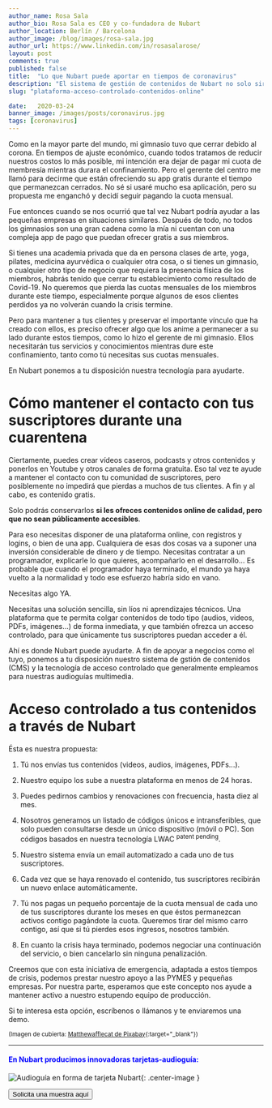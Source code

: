 ```yaml
---
author_name: Rosa Sala
author_bio: Rosa Sala es CEO y co-fundadora de Nubart
author_location: Berlín / Barcelona
author_image: /blog/images/rosa-sala.jpg
author_url: https://www.linkedin.com/in/rosasalarose/
layout: post
comments: true
published: false
title:  "Lo que Nubart puede aportar en tiempos de coronavirus"
description: "El sistema de gestión de contenidos de Nubart no solo sirve para audioguías. En tiempos de coronavirus puede ayudar a que pequeños negocios presenciales, como academias o gimnasios, no pierdan sus suscriptores."
slug: "plataforma-acceso-controlado-contenidos-online"

date:   2020-03-24
banner_image: /images/posts/coronavirus.jpg
tags: [coronavirus]
---
```


Como en la mayor parte del mundo, mi gimnasio tuvo que cerrar debido al corona. En tiempos de ajuste económico, cuando todos tratamos de reducir nuestros costos lo más posible, mi intención era dejar de pagar mi cuota de membresía mientras durara el confinamiento. Pero el gerente del centro me llamó para decirme que están ofreciendo su app gratis durante el tiempo que permanezcan cerrados. No sé si usaré mucho esa aplicación, pero su propuesta me enganchó y decidí seguir pagando la cuota mensual. 

Fue entonces cuando se nos ocurrió que tal vez Nubart podría ayudar a las pequeñas empresas en situaciones similares. Después de todo, no todos los gimnasios son una gran cadena como la mía ni cuentan con una compleja app de pago que puedan ofrecer gratis a sus miembros.

Si tienes una academia privada que da en persona clases de arte, yoga, pilates, medicina ayurvédica o cualquier otra cosa, o si tienes un gimnasio, o cualquier otro tipo de negocio que requiera la presencia física de los miembros, habrás tenido que cerrar tu establecimiento como resultado de Covid-19. No queremos que pierda las cuotas mensuales de los miembros durante este tiempo, especialmente porque algunos de esos clientes perdidos ya no volverán cuando la crisis termine. 

Pero para mantener a tus clientes y preservar el importante vínculo que ha creado con ellos, es preciso ofrecer algo que los anime a permanecer a su lado durante estos tiempos, como lo hizo el gerente de mi gimnasio. Ellos necesitarán tus servicios y conocimientos mientras dure este confinamiento, tanto como tú necesitas sus cuotas mensuales.

En Nubart ponemos a tu disposición nuestra tecnología para ayudarte.
 
<!--more-->
# Cómo mantener el contacto con tus suscriptores durante una cuarentena

Ciertamente, puedes crear vídeos caseros, podcasts y otros contenidos y ponerlos en Youtube y otros canales de forma gratuita. Eso tal vez te ayude a mantener el contacto con tu comunidad de suscriptores, pero posiblemente no impedirá que pierdas a muchos de tus clientes. A fin y al cabo, es contenido gratis. 

Solo podrás conservarlos **si les ofreces contenidos online de calidad, pero que no sean públicamente accesibles**. 

Para eso necesitas disponer de una plataforma online, con registros y logins, o bien de una app. Cualquiera de esas dos cosas va a suponer una inversión considerable de dinero y de tiempo. Necesitas contratar a un programador, explicarle lo que quieres, acompañarlo en el desarrollo... Es probable que cuando el programador haya terminado, el mundo ya haya vuelto a la normalidad y todo ese esfuerzo habría sido en vano. 

Necesitas algo YA. 

Necesitas una solución sencilla, sin líos ni aprendizajes técnicos. Una plataforma que te permita colgar contenidos de todo tipo (audios, videos, PDFs, imágenes...) de forma inmediata, y que también ofrezca un acceso controlado, para que únicamente tus suscriptores puedan acceder a él.

Ahí es donde Nubart puede ayudarte. A fin de apoyar a negocios como el tuyo, ponemos a tu disposición nuestro sistema de gstión de contenidos (CMS) y la tecnología de acceso controlado que generalmente empleamos para nuestras audioguías multimedia. 

# Acceso controlado a tus contenidos a través de Nubart

Ésta es nuestra propuesta:

1. Tú nos envías tus contenidos (videos, audios, imágenes, PDFs...). 

2. Nuestro equipo los sube a nuestra plataforma en menos de 24 horas.

3. Puedes pedirnos cambios y renovaciones con frecuencia, hasta diez al mes. 

4. Nosotros generamos un listado de códigos únicos e intransferibles, que solo pueden consultarse desde un único dispositivo (móvil o PC). Son códigos basados en nuestra tecnología LWAC <sup>patent pending</sup>. 

5. Nuestro sistema envía un email automatizado a cada uno de tus suscriptores. 

6. Cada vez que se haya renovado el contenido, tus suscriptores recibirán un nuevo enlace automáticamente. 

7. Tú nos pagas un pequeño porcentaje de la cuota mensual de cada uno de tus suscriptores durante los meses en que éstos permanezcan activos contigo pagándote la cuota. Queremos tirar del mismo carro contigo, así que si tú pierdes esos ingresos, nosotros también.

8. En cuanto la crisis haya terminado, podemos negociar una continuación del servicio, o bien cancelarlo sin ninguna penalización. 

Creemos que con esta iniciativa de emergencia, adaptada a estos tiempos de crisis, podemos prestar nuestro apoyo a las PYMES y pequeñas empresas. Por nuestra parte, esperamos que este concepto nos ayude a mantener activo a nuestro estupendo equipo de producción. 

Si te interesa esta opción, escríbenos o llámanos y te enviaremos una demo.

<sup>(Imagen de cubierta: [Matthewafflecat de Pixabay](https://pixabay.com/users/mattthewafflecat-4607220/?utm_source=link-attribution&amp;utm_medium=referral&amp;utm_campaign=image&amp;utm_content=4941916){:target="_blank"})</sup>

***

#### <font color="blue">En Nubart producimos innovadoras tarjetas-audioguía:</font>

![Audioguía en forma de tarjeta Nubart]({{site.baseurl}}/images/posts/proceso-nubart.png){: .center-image }

<form action="../../../../../es">
    <input type="submit" value="Solicita una muestra aquí" />
</form>